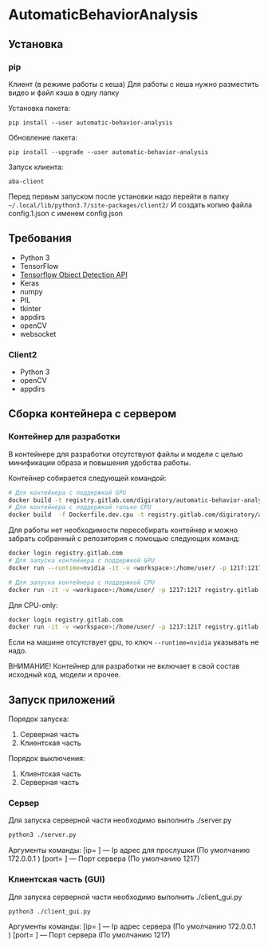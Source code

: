 # AutomaticBehaviorAnalysis

## Установка
### pip
Клиент (в режиме работы с кеша)
Для работы с кеша нужно разместить видео и файл кэша в одну папку

Установка пакета:

`pip install --user automatic-behavior-analysis`

Обновление пакета:

`pip install --upgrade --user automatic-behavior-analysis`

Запуск клиента:

`aba-client`

Перед первым запуском после установки надо перейти в папку
`~/.local/lib/python3.7/site-packages/client2/`
 И создать копию файла config.1.json с именем config.json

## Требования

* Python 3
* TensorFlow
* [Tensorflow Object Detection API](https://github.com/tensorflow/models/blob/master/research/object_detection/g3doc/installation.md)
* Keras
* numpy
* PIL
* tkinter
* appdirs
* openCV
* websocket

### Client2

* Python 3
* openCV
* appdirs

## Сборка контейнера с сервером

### Контейнер для разработки

В контейнере для разработки отсутствуют файлы и модели с целью минификации образа и повышения удобства работы.

Контейнер собирается следующей командой:

```bash
# Для контейнера с поддержкой GPU
docker build -t registry.gitlab.com/digiratory/automatic-behavior-analysis/dev-gpu .
# Для контейнера с поддержкой только CPU
docker build  -f Dockerfile.dev.cpu -t registry.gitlab.com/digiratory/automatic-behavior-analysis/dev-cpu .
```

Для работы нет необходимости пересобирать контейнер и можно забрать собранный с репозитория с помощью следующих команд:

```bash
docker login registry.gitlab.com
# Для запуска контейнера с поддержкой GPU
docker run --runtime=nvidia -it -v <workspace>:/home/user/ -p 1217:1217 registry.gitlab.com/digiratory/automatic-behavior-analysis/dev-gpu:latest

# Для запуска контейнера с поддержкой CPU
docker run -it -v <workspace>:/home/user/ -p 1217:1217 registry.gitlab.com/digiratory/automatic-behavior-analysis/dev-cpu:latest
```

Для CPU-only:

```bash
docker login registry.gitlab.com
docker run -it -v <workspace>:/home/user/ -p 1217:1217 registry.gitlab.com/digiratory/automatic-behavior-analysis/dev-cpu:latest
```

Если на машине отсутствует gpu, то ключ `--runtime=nvidia` указывать не надо.

ВНИМАНИЕ! Контейнер для разработки не включает в свой состав исходный код, модели и прочее.

## Запуск приложений

Порядок запуска:

1. Серверная часть
2. Клиентская часть

Порядок выключения:

1. Клиентская часть
2. Серверная часть

### Сервер

Для запуска серверной части необходимо выполнить ./server.py

```bash
python3 ./server.py
```

Аргументы команды:
[ip= ] — Ip адрес для прослушки (По умолчанию 172.0.0.1 )
[port= ] — Порт сервера (По умолчанию 1217)

### Клиентская часть (GUI)

Для запуска серверной части необходимо выполнить ./client_gui.py

```bash
python3 ./client_gui.py
```

Аргументы команды:
[ip= ] — Ip адрес сервера (По умолчанию 172.0.0.1 )
[port= ] — Порт сервера (По умолчанию 1217)
